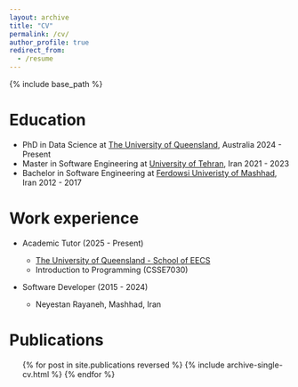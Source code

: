 ```yaml
---
layout: archive
title: "CV"
permalink: /cv/
author_profile: true
redirect_from:
  - /resume
---
```


{% include base_path %}

Education
======
* PhD in Data Science at [The University of Queensland](https://uq.edu.au/), Australia  2024 - Present
* Master in Software Engineering at [University of Tehran](https://ut.ac.ir), Iran  2021 - 2023
* Bachelor in Software Engineering at [Ferdowsi Univeristy of Mashhad](https://um.ac.ir), Iran  2012 - 2017

Work experience
======
* Academic Tutor  (2025 - Present)
  * [The University of Queensland - School of EECS](https://eecs.uq.edu.au)
  * Introduction to Programming (CSSE7030)

* Software Developer  (2015 - 2024)
  * Neyestan Rayaneh, Mashhad, Iran

Publications
======
  <ul>{% for post in site.publications reversed %}
    {% include archive-single-cv.html %}
  {% endfor %}</ul>
